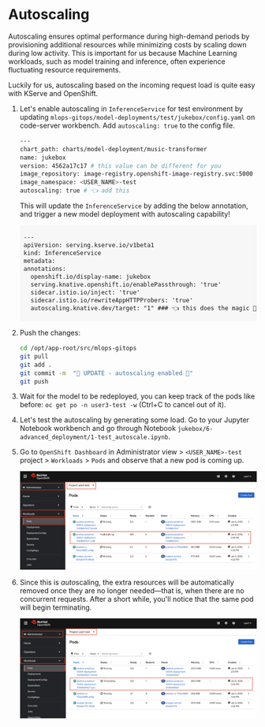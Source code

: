 # Autoscaling

Autoscaling ensures optimal performance during high-demand periods by provisioning additional resources while minimizing costs by scaling down during low activity. This is important for us because Machine Learning workloads, such as model training and inference, often experience fluctuating resource requirements. 

Luckily for us, autoscaling based on the incoming request load is quite easy with KServe and OpenShift.

1. Let's enable autoscaling in `InferenceService` for test environment by updating `mlops-gitops/model-deployments/test/jukebox/config.yaml` on code-server workbench. Add `autoscaling: true` to the config file.

    ```bash
    ---
    chart_path: charts/model-deployment/music-transformer
    name: jukebox
    version: 4562a17c17 # this value can be different for you
    image_repository: image-registry.openshift-image-registry.svc:5000
    image_namespace: <USER_NAME>-test
    autoscaling: true # 👈 add this
    ```

    This will update the `InferenceService` by adding the below annotation, and trigger a new model deployment with autoscaling capability! 

    <div class="highlight" style="background: #f7f7f7">
    <pre><code class="language-yaml">
    ---
    apiVersion: serving.kserve.io/v1beta1
    kind: InferenceService
    metadata:
    annotations:
      openshift.io/display-name: jukebox
      serving.knative.openshift.io/enablePassthrough: 'true'
      sidecar.istio.io/inject: 'true'
      sidecar.istio.io/rewriteAppHTTPProbers: 'true'
      autoscaling.knative.dev/target: "1" ### 👈 this does the magic 🔮
    </code></pre></div>

2. Push the changes:

    ```bash
    cd /opt/app-root/src/mlops-gitops
    git pull
    git add .
    git commit -m  "💸 UPDATE - autoscaling enabled 💸"
    git push
    ```
    
3. Wait for the model to be redeployed, you can keep track of the pods like before: `oc get po -n user3-test -w` (Ctrl+C to cancel out of it).

4. Let's test the autoscaling by generating some load. Go to your Jupyter Notebook workbench and go through Notebook `jukebox/6-advanced_deployment/1-test_autoscale.ipynb`.

5. Go to `OpenShift Dashboard` in Administrator view > `<USER_NAME>-test` project > `Workloads` > `Pods` and observe that a new pod is coming up.

    ![autoscaling-1.png](./images/autoscaling-1.png)

6. Since this is *auto*scaling, the extra resources will be automatically removed once they are no longer needed—that is, when there are no concurrent requests. After a short while, you'll notice that the same pod will begin terminating.

    ![autoscaling-2.png](./images/autoscaling-2.png)